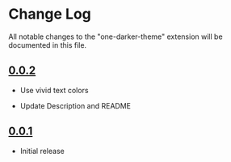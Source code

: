 # Change Log

All notable changes to the "one-darker-theme" extension will be documented in this file.

## [0.0.2]

- Use vivid text colors

- Update Description and README

## [0.0.1]

- Initial release

[0.0.2]: https://github.com/aboqasem/vscode-one-darker-theme/compare/v0.0.1...v0.0.2
[0.0.1]: https://github.com/aboqasem/vscode-one-darker-theme/releases/tag/v0.0.1
